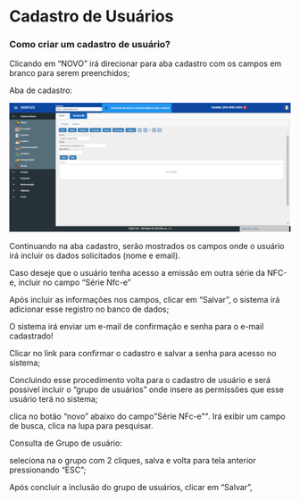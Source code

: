 # Cadastro de Usuários

### **Como criar um cadastro de usuário?**

Clicando em “NOVO” irá direcionar para aba cadastro com os campos em branco para serem preenchidos;

Aba de cadastro:

![](../../.gitbook/assets/cadusu.png)

Continuando na aba cadastro, serão mostrados os campos onde o usuário irá incluir os dados solicitados (nome e email).

Caso deseje que o usuário tenha acesso a emissão em outra série da NFC-e, incluir no campo “Série Nfc-e”

Após incluir as informações nos campos, clicar em “Salvar”, o sistema irá adicionar esse registro no banco de dados;

O sistema irá enviar um e-mail de confirmação e senha para o e-mail cadastrado!

Clicar no link para confirmar o cadastro e salvar a senha para acesso no sistema;

Concluindo esse procedimento volta para o cadastro de usuário e será possivel incluir o “grupo de usuários” onde insere as permissões que esse usuário terá no sistema;

clica no botão “novo” abaixo do campo"Série NFc-e"". Irá exibir um campo de busca, clica na lupa para pesquisar.

Consulta de Grupo de usuário:

seleciona na o grupo com 2 cliques, salva e volta para tela anterior pressionando “ESC”;

Após concluir a inclusão do grupo de usuários, clicar em “Salvar”,

